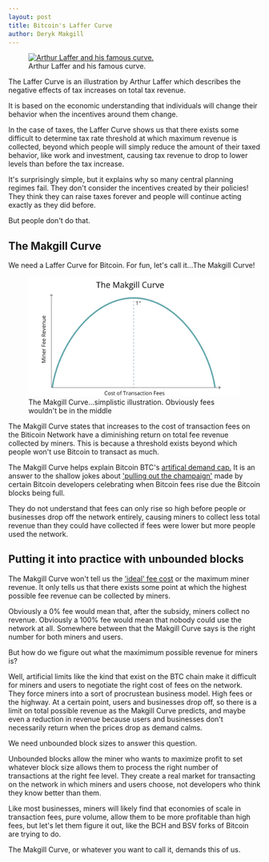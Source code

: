 ```yaml
---
layout: post
title: Bitcoin's Laffer Curve
author: Deryk Makgill
---
```




<figure class="side">
  <a href="https://snbchf.com/wp-content/uploads/2017/01/Laffer-and-the-curve-1024x751.jpg" target="_blank">
    <img src="https://snbchf.com/wp-content/uploads/2017/01/Laffer-and-the-curve-1024x751.jpg" alt="Arthur Laffer and his famous curve." loading="lazy">
  </a>
  <figcaption>
    Arthur Laffer and his famous curve.
    
    
  </figcaption>
</figure>



The Laffer Curve is an illustration by Arthur Laffer which describes the negative effects of tax increases on total tax revenue.

It is based on the economic understanding that individuals will change their behavior when the incentives around them change. 

In the case of taxes, the Laffer Curve shows us that there exists some difficult to determine tax rate threshold at which maximum revenue is collected, beyond which people will simply reduce the amount of their taxed behavior, like work and investment, causing tax revenue to drop to lower levels than before the tax increase.

It's surprisingly simple, but it explains why so many central planning regimes fail. They don't consider the incentives created by their policies! They think they can raise taxes forever and people will continue acting exactly as they did before. 

But people don't do that.

## The Makgill Curve

We need a Laffer Curve for Bitcoin. For fun, let's call it...The Makgill Curve!


<figure class="side">
  <a href="/makgill-curve.png" target="_blank">
    <img src="/makgill-curve.png" alt="Makgill curve." loading="lazy">
  </a>
  <figcaption>
    The Makgill Curve...simplistic illustration. Obviously fees wouldn't be in the middle
    
    
  </figcaption>
</figure>

The Makgill Curve states that increases to the cost of transaction fees on the Biticoin Network have a diminishing return on total fee revenue collected by miners. This is because a threshold exists beyond which people won't use Bitcoin to transact as much.

The Makgill Curve helps explain Bitcoin BTC's [artifical demand cap.](https://breakingsatoshi.com/2020/01/17/btc-price-cap/) It is an answer to the shallow jokes about ['pulling out the champaign'](https://lists.linuxfoundation.org/pipermail/bitcoin-dev/2017-December/015455.html) made by certain Bitcoin developers celebrating when Bitcoin fees rise due the Bitcoin blocks being full. 

They do not understand that fees can only rise so high before people or businesses drop off the network entirely, causing miners to collect less total revenue than they could have collected if fees were lower but more people used the network. 

## Putting it into practice with unbounded blocks

The Makgill Curve won't tell us the ['ideal' fee cost](https://breakingsatoshi.com/2020/01/19/ideal-block-size/) or the maximum miner revenue. It only tells us that there exists some point at which the highest possible fee revenue can be collected by miners.

Obviously a 0% fee would mean that, after the subsidy, miners collect no revenue. Obviously a 100% fee would mean that nobody could use the network at all. Somewhere between that the Makgill Curve says is the right number for both miners and users. 

But how do we figure out what the maximimum possible revenue for miners is?

Well, artificial limits like the kind that exist on the BTC chain make it difficult for miners and users to negotiate the right cost of fees on the network. They force miners into a sort of procrustean business model. High fees or the highway. At a certain point, users and businesses drop off, so there is a limit on total possible revenue as the Makgill Curve predicts, and maybe even a reduction in revenue because users and businesses don't necessarily return when the prices drop as demand calms.

We need unbounded block sizes to answer this question. 

Unbounded blocks allow the miner who wants to maximize profit to set whatever block size allows them to process the right number of transactions at the right fee level. They create a real market for transacting on the network in which miners and users choose, not developers who think they know better than them.

Like most businesses, miners will likely find that economies of scale in transaction fees, pure volume, allow them to be more profitable than high fees, but let's let them figure it out, like the BCH and BSV forks of Bitcoin are trying to do.

The Makgill Curve, or whatever you want to call it, demands this of us.


























